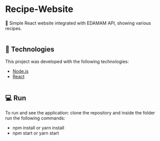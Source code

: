 # Recipe-Website
:pizza: Simple React website integrated with EDAMAM API, showing various recipes.
<br/><br/>

## :rocket: Technologies

This project was developed with the following technologies:

- [Node.js](https://nodejs.org/en/)
- [React](https://reactjs.org)
<br/><br/>

## :computer: Run

To run and see the application: clone the repository and inside the folder run the following commands:

- npm install or yarn install
- npm start or yarn start
